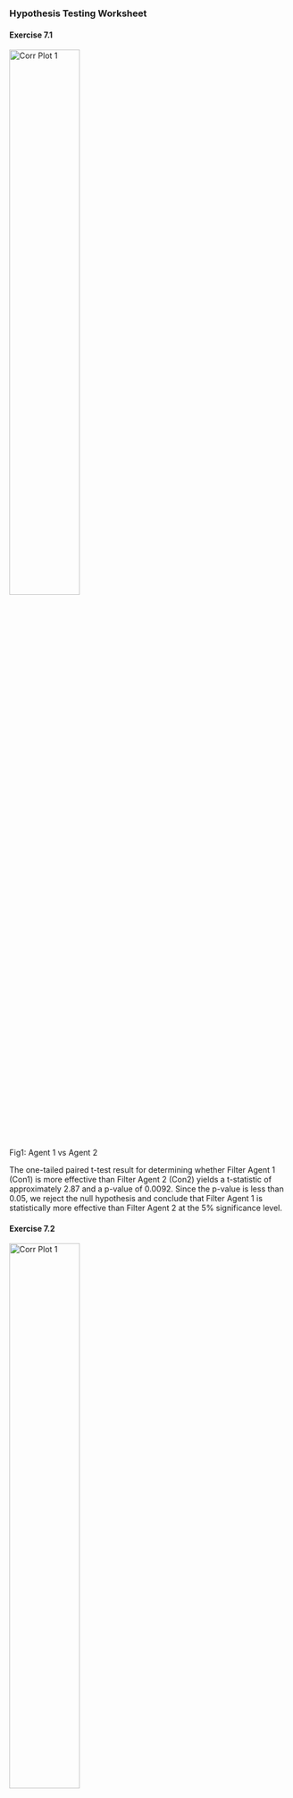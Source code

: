 ### Hypothesis Testing Worksheet

#### Exercise 7.1

<img src="https://github.com/mmapphk3/Research-Methods-and-Professional-Practice/blob/166036f57f7873361afe83923986b427483b1a05/ex7.1.png" alt="Corr Plot 1" style="width: 50%;"> 
<p>Fig1: Agent 1 vs Agent 2</p>


The one-tailed paired t-test result for determining whether Filter Agent 1 (Con1) is more effective than Filter Agent 2 (Con2) yields a t-statistic of approximately 2.87 and a p-value of 0.0092. Since the p-value is less than 0.05, we reject the null hypothesis and conclude that Filter Agent 1 is statistically more effective than Filter Agent 2 at the 5% significance level.

#### Exercise 7.2

<img src="https://github.com/mmapphk3/Research-Methods-and-Professional-Practice/blob/6fb4bf970d390c677bb620384840a403c499e8c3/ex7.2.png" alt="Corr Plot 1" style="width: 50%;"> 
<p>Fig2: Male Income vs Female Income </p>

The obtained independent samples t-statistic is 3.27 with 118 degrees of freedom. The associated one-tailed p-value is  p = 0.0007, indicating that the observed t-value is significant at the 1% level (one-tailed). The sample mean income for males was found to be 52.91, while the mean income for females was 44.23. Therefore, the data provide strong evidence that the underlying mean income for males is significantly higher than that of females by an estimated difference of 52.91 - 44.23 = 8.68.

These results strongly suggest that males, on average, earn more than females in the population. Given that the observed difference in mean incomes is statistically significant, we can conclude with confidence that the population mean income for males exceeds that of females.
This analysis assumes that the data meet the assumptions of normality and equal variances, which underpin the validity of the t-test. To ensure robustness, it is recommended to check these assumptions using normality tests (e.g., Shapiro-Wilk) and tests for equal variances (e.g., Levene’s test). If any assumptions are violated, alternative statistical methods such as the Mann-Whitney U test should be considered.

### Summary Measures Worksheet

#### Exercise 6.1

<img src="https://github.com/mmapphk3/Research-Methods-and-Professional-Practice/blob/fe6bc9b59db68796038b4a03b9e30ec7f1f89e7f/ex6.1.png" alt="Corr Plot 1" style="width: 50%;"> 
<p>Fig3: Diet A vs Diet B </p>

The summary statistics for the two diets show that Diet A has a mean weight loss of 5.341 kg with a standard deviation of 2.536, while Diet B has a mean weight loss of 3.710 kg with a standard deviation of 2.603.

These results indicate that, on average, Diet A leads to greater weight loss compared to Diet B. Specifically, participants on Diet A lost about 1.631 kg more than those on Diet B. Both diets show some variability in outcomes, but the difference in mean weight loss suggests that Diet A is more effective in helping participants reduce weight compared to Diet B.

#### Exercise 6.2

<img src="https://github.com/mmapphk3/Research-Methods-and-Professional-Practice/blob/d4a983eee3ded4851595f76981784c8f9f462a76/ex6.2.png" alt="Corr Plot 1" style="width: 50%;"> 
<p>Fig4: Diet A vs Diet B Part 2 </p>

The median weight loss for Diet A is 5.642 kg, while for Diet B it is 3.745 kg, indicating that participants on Diet A generally lost more weight. The interquartile range (IQR) for Diet A is 3.285, compared to 3.4505 for Diet B, showing that the variability in weight loss is similar between the two diets.

Looking at the quartiles, the lower quartile (Q1) for Diet A is 3.748 kg, meaning that 25% of participants lost less than this amount, while for Diet B the lower quartile is 1.953 kg, suggesting that participants on Diet B had lower initial weight loss results. The upper quartile (Q3) for Diet A is 7.033 kg, compared to 5.4035 kg for Diet B, indicating that the top 25% of participants on Diet A achieved significantly greater weight loss than those on Diet B.

Overall, these quartiles and the median suggest that Diet A is more effective in producing higher weight loss, especially for participants in the upper range, while Diet B shows lower results in comparison.

### Exercise 6.3

<img src="https://github.com/mmapphk3/Research-Methods-and-Professional-Practice/blob/463cf3059f040797bc6da0a1c8bf2d7a2f760d6f/ex6.3.png" alt="Corr Plot 1" style="width: 50%;"> 
<p>Fig4: Area 1 vs Area 2 </p>

The frequency and percentage distributions provide insights into the patterns of brand preferences between Area 1 and Area 2. In Area 1, 15.7% of people prefer Brand A, 24.3% choose Brand B, and the majority, 60%, opt for "Other" brands. This indicates that while Brand B is more popular than Brand A in Area 1, a significant portion of the population prefers brands outside of A and B.

In contrast, in Area 2, preferences shift slightly. Brand A is preferred by 21.1% of people, which is higher than in Area 1, and Brand B is chosen by 33.3% of the population, also a higher percentage than in Area 1. The proportion of people choosing "Other" brands in Area 2 is lower at 45.6%.
Overall, these results suggest that Brand B is the most popular in both areas but more so in Area 2. Additionally, Area 2 has a higher preference for both Brand A and Brand B compared to Area 1, where a larger proportion of the population leans towards "Other" brands. This indicates a stronger brand loyalty to A and B in Area 2, while Area 1 shows more diversity in brand preferences.

### Chart worksheet

#### Exercise 9.1

The bar chart for Area 2 shows that the majority of people, 45.6%, prefer "Other" brands, followed by 33.3% who choose Brand B, and 21.1% who select Brand A. This indicates that while Brand B is relatively popular, more people in Area 2 opt for alternative brands outside of A and B. Brand A has the lowest preference, making it the least favored option among the three categories in this area.

#### Exercise 9.2

The clustered bar chart shows the prevalence of heather species in two locations, Location A and Location B, across three categories: Absent, Sparse, and Abundant. In the Absent category, Location B has a significantly higher prevalence, with around 45% of observations, compared to less than 20% in Location A. For the Sparse category, Location A shows a higher prevalence, with about 40%, while Location B has approximately 30%. Finally, in the Abundant category, Location A dominates, with nearly 50% of observations, compared to just 20% in Location B. Overall, the chart indicates that heather species are more prevalent and abundant in Location A than in Location B.

#### Exercise 9.3

The relative frequency histograms for Diet A and Diet B provide insights into the distribution of weight loss for individuals following each diet.
For Diet A, the histogram shows a unimodal and relatively symmetric distribution, with the majority of individuals losing between 3 kg and 7 kg. The peak is around 5 kg, and the distribution tapers off on both sides, with fewer individuals experiencing extreme weight loss or weight gain. There is perhaps a slight hint of negative skewness, indicating that a few participants experienced higher-than-average weight loss.

For Diet B, the histogram appears more spread out, with a wider range of weight loss outcomes, including some individuals who gained weight (negative weight loss) and a few who lost significant amounts (up to 10 kg). The distribution is slightly right-skewed, with a peak around 3-4 kg and a more gradual tapering off toward higher weight losses. This indicates that while some participants on Diet B experienced substantial weight loss, the majority lost around 3-4 kg.

Comparing the two diets, Diet A shows a more concentrated and symmetric pattern of weight loss, with most participants achieving moderate to significant weight loss. In contrast, Diet B results in more variability, with a wider spread of outcomes, suggesting that the effectiveness of Diet B may be more inconsistent across individuals.

